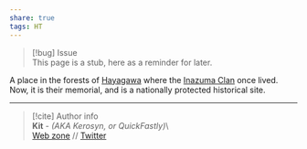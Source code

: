 ```yaml
---  
share: true  
tags: HT  
---  
```

> [!bug] Issue  
> This page is a stub, here as a reminder for later.  
  
A place in the forests of [Hayagawa](Hayagawa) where the [Inazuma Clan](../History%20&%20Events/Inazuma%20Clan) once lived. Now, it is their memorial, and is a nationally protected historical site.  
  
-----  
> [!cite] Author info  
> **Kit** - *(AKA Kerosyn, or QuickFastly)*\  
> [Web zone](https://kitabe.link) // [Twitter](https://twitter.com/Kerosyn_)